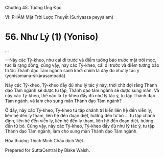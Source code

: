 

Chương 45: Tương Ưng Ðạo

VI: PHẨM Mặt Trời Lược Thuyết (Suriyassa peyyàlam)

# 56\. Như Lý (1) (Yoniso)

…

—Này các Tỷ-kheo, như cái đi trước và điềm tướng báo trước mặt trời mọc, tức là rạng đông; cũng vậy, này các Tỷ-kheo, cái đi trước và điềm tướng báo trước Thánh đạo Tám ngành sanh khởi chính là đầy đủ như lý tác ý (yonisomana-sikàrasampadà).

Này các Tỷ-kheo, Tỷ-kheo đầy đủ như lý tác ý này, thời chờ đợi rằng Thánh đạo Tám ngành sẽ được tu tập, Thánh đạo tám ngành sẽ được sung mãn. Và này các Tỷ-kheo, thế nào là Tỷ-kheo đầy đủ như lý tác ý, tu tập Thánh đạo Tám ngành, và làm cho sung mãn Thánh đạo Tám ngành?

Ở đây, này các Tỷ-kheo, Tỷ-kheo tu tập chánh tri kiến liên hệ đến viễn ly, liên hệ đến ly tham, liên hệ đến đoạn diệt, hướng đến từ bỏ … tu tập chánh định, liên hệ đến viễn ly, liên hệ đến ly tham, liên hệ đến đoạn diệt, hướng đến từ bỏ. Cũng vậy, này các Tỷ-kheo, Tỷ-kheo đầy đủ như lý tác ý, tu tập Thánh đạo Tám ngành, làm cho sung mãn Thánh đạo Tám ngành.

Hòa thượng Thích Minh Châu dịch Việt.

Prepared for SuttaCentral by Blake Walsh.